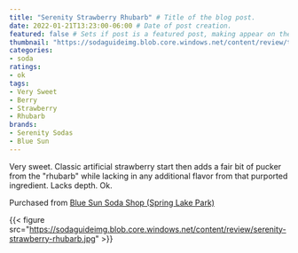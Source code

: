 ```yaml
---
title: "Serenity Strawberry Rhubarb" # Title of the blog post.
date: 2022-01-21T13:23:00-06:00 # Date of post creation.
featured: false # Sets if post is a featured post, making appear on the home page side bar.
thumbnail: "https://sodaguideimg.blob.core.windows.net/content/review/thumbs/serenity-strawberry-rhubarb.jpg" # Sets thumbnail image appearing inside card on homepage.
categories:
- soda
ratings:
- ok
tags:
- Very Sweet
- Berry
- Strawberry
- Rhubarb
brands:
- Serenity Sodas
- Blue Sun
---
```


Very sweet. Classic artificial strawberry start then adds a fair bit of pucker from the "rhubarb" while lacking in any additional flavor from that purported ingredient. Lacks depth. Ok.

Purchased from [Blue Sun Soda Shop (Spring Lake Park)](https://bluesunsodashop.com/)

{{< figure src="https://sodaguideimg.blob.core.windows.net/content/review/serenity-strawberry-rhubarb.jpg" >}}